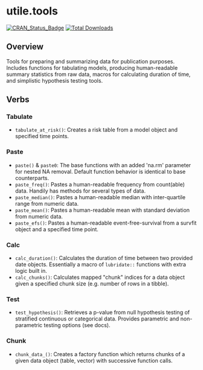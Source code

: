 # utile.tools
[![CRAN_Status_Badge](https://www.r-pkg.org/badges/version/utile.tools)](https://CRAN.R-project.org/package=utile.tools)
[![Total Downloads](https://cranlogs.r-pkg.org/badges/grand-total/utile.tools)](https://CRAN.R-project.org/package=utile.tools)

## Overview
Tools for preparing and summarizing data for publication purposes. Includes functions for tabulating models, producing human-readable summary statistics from raw data, macros for calculating duration of time, and simplistic hypothesis testing tools.

## Verbs
### Tabulate
- `tabulate_at_risk()`: Creates a risk table from a model object and specified time points.

### Paste
- `paste()` & `paste0`: The base functions with an added 'na.rm' parameter for nested NA removal. Default function behavior is identical to base counterparts.
- `paste_freq()`: Pastes a human-readable frequency from count(able) data. Handily has methods for several types of data.
- `paste_median()`: Pastes a human-readable median with inter-quartile range from numeric data.
- `paste_mean()`: Pastes a human-readable mean with standard deviation from numeric data.
- `paste_efs()`: Pastes a human-readable event-free-survival from a survfit object and a specified time point.

### Calc
- `calc_duration()`: Calculates the duration of time between two provided date objects. Essentially a macro of `lubridate::` functions with extra logic built in.
- `calc_chunks()`: Calculates mapped "chunk" indices for a data object given a specified chunk size (e.g. number of rows in a tibble).

### Test
- `test_hypothesis()`: Retrieves a p-value from null hypothesis testing of stratified continuous or categorical data. Provides parametric and non-parametric testing options (see docs).

### Chunk
- `chunk_data_()`: Creates a factory function which returns chunks of a given data object (table, vector) with successive function calls.
